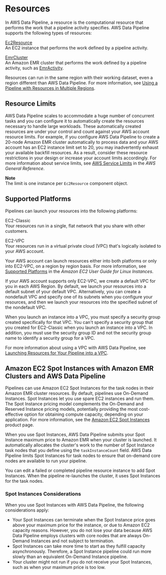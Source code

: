 # Resources<a name="dp-concepts-resources"></a>

In AWS Data Pipeline, a resource is the computational resource that performs the work that a pipeline activity specifies\. AWS Data Pipeline supports the following types of resources:

[Ec2Resource](dp-object-ec2resource.md)  
An EC2 instance that performs the work defined by a pipeline activity\.

[EmrCluster](dp-object-emrcluster.md)  
An Amazon EMR cluster that performs the work defined by a pipeline activity, such as [EmrActivity](dp-object-emractivity.md)\.

Resources can run in the same region with their working dataset, even a region different than AWS Data Pipeline\. For more information, see [Using a Pipeline with Resources in Multiple Regions](dp-manage-region.md)\. 

## Resource Limits<a name="dp-resource-limits"></a>

 AWS Data Pipeline scales to accommodate a huge number of concurrent tasks and you can configure it to automatically create the resources necessary to handle large workloads\. These automatically created resources are under your control and count against your AWS account resource limits\. For example, if you configure AWS Data Pipeline to create a 20\-node Amazon EMR cluster automatically to process data and your AWS account has an EC2 instance limit set to 20, you may inadvertently exhaust your available backfill resources\. As a result, consider these resource restrictions in your design or increase your account limits accordingly\. For more information about service limits, see [AWS Service Limits](http://docs.aws.amazon.com/general/latest/gr/aws_service_limits.html) in the *AWS General Reference*\.

**Note**  
The limit is one instance per `Ec2Resource` component object\.

## Supported Platforms<a name="dp-resource-supported-platforms"></a>

Pipelines can launch your resources into the following platforms:

EC2\-Classic  
Your resources run in a single, flat network that you share with other customers\.

EC2\-VPC  
Your resources run in a virtual private cloud \(VPC\) that's logically isolated to your AWS account\.

Your AWS account can launch resources either into both platforms or only into EC2\-VPC, on a region by region basis\. For more information, see [Supported Platforms](http://docs.aws.amazon.com/AWSEC2/latest/UserGuide/ec2-supported-platforms.html) in the *Amazon EC2 User Guide for Linux Instances*\.

If your AWS account supports only EC2\-VPC, we create a default VPC for you in each AWS Region\. By default, we launch your resources into a default subnet of your default VPC\. Alternatively, you can create a nondefault VPC and specify one of its subnets when you configure your resources, and then we launch your resources into the specified subnet of the nondefault VPC\.

When you launch an instance into a VPC, you must specify a security group created specifically for that VPC\. You can't specify a security group that you created for EC2\-Classic when you launch an instance into a VPC\. In addition, you must use the security group ID and not the security group name to identify a security group for a VPC\.

For more information about using a VPC with AWS Data Pipeline, see [Launching Resources for Your Pipeline into a VPC](dp-resources-vpc.md)\.

## Amazon EC2 Spot Instances with Amazon EMR Clusters and AWS Data Pipeline<a name="dp-emrspotinstances"></a>

Pipelines can use Amazon EC2 Spot Instances for the task nodes in their Amazon EMR cluster resources\. By default, pipelines use On\-Demand Instances\. Spot Instances let you use spare EC2 instances and run them\. The Spot Instance pricing model complements the On\-Demand and Reserved Instance pricing models, potentially providing the most cost\-effective option for obtaining compute capacity, depending on your application\. For more information, see the [Amazon EC2 Spot Instances](http://aws.amazon.com/ec2/spot-instances/) product page\.

When you use Spot Instances, AWS Data Pipeline submits your Spot Instance maximum price to Amazon EMR when your cluster is launched\. It automatically allocates the cluster's work to the number of Spot Instance task nodes that you define using the `taskInstanceCount` field\. AWS Data Pipeline limits Spot Instances for task nodes to ensure that on\-demand core nodes are available to run your pipeline\. 

You can edit a failed or completed pipeline resource instance to add Spot Instances\. When the pipeline re\-launches the cluster, it uses Spot Instances for the task nodes\.

### Spot Instances Considerations<a name="dp-emrspotinstances-considerations"></a>

When you use Spot Instances with AWS Data Pipeline, the following considerations apply:
+ Your Spot Instances can terminate when the Spot Instance price goes above your maximum price for the instance, or due to Amazon EC2 capacity reasons\. However, you do not lose your data because AWS Data Pipeline employs clusters with core nodes that are always On\-Demand Instances and not subject to termination\.
+ Spot Instances can take more time to start as they fulfill capacity asynchronously\. Therefore, a Spot Instance pipeline could run more slowly than an equivalent On\-Demand Instance pipeline\.
+ Your cluster might not run if you do not receive your Spot Instances, such as when your maximum price is too low\. 